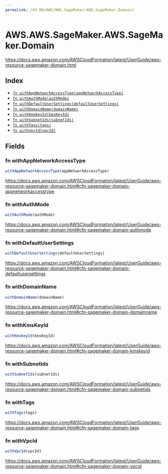```yaml
---
permalink: /44.00/AWS/AWS.SageMaker/AWS.SageMaker.Domain/
---
```


# AWS.AWS.SageMaker.AWS.SageMaker.Domain

https://docs.aws.amazon.com/AWSCloudFormation/latest/UserGuide/aws-resource-sagemaker-domain.html

## Index

* [`fn withAppNetworkAccessType(appNetworkAccessType)`](#fn-withappnetworkaccesstype)
* [`fn withAuthMode(authMode)`](#fn-withauthmode)
* [`fn withDefaultUserSettings(defaultUserSettings)`](#fn-withdefaultusersettings)
* [`fn withDomainName(domainName)`](#fn-withdomainname)
* [`fn withKmsKeyId(kmsKeyId)`](#fn-withkmskeyid)
* [`fn withSubnetIds(subnetIds)`](#fn-withsubnetids)
* [`fn withTags(tags)`](#fn-withtags)
* [`fn withVpcId(vpcId)`](#fn-withvpcid)

## Fields

### fn withAppNetworkAccessType

```ts
withAppNetworkAccessType(appNetworkAccessType)
```

https://docs.aws.amazon.com/AWSCloudFormation/latest/UserGuide/aws-resource-sagemaker-domain.html#cfn-sagemaker-domain-appnetworkaccesstype

### fn withAuthMode

```ts
withAuthMode(authMode)
```

https://docs.aws.amazon.com/AWSCloudFormation/latest/UserGuide/aws-resource-sagemaker-domain.html#cfn-sagemaker-domain-authmode

### fn withDefaultUserSettings

```ts
withDefaultUserSettings(defaultUserSettings)
```

https://docs.aws.amazon.com/AWSCloudFormation/latest/UserGuide/aws-resource-sagemaker-domain.html#cfn-sagemaker-domain-defaultusersettings

### fn withDomainName

```ts
withDomainName(domainName)
```

https://docs.aws.amazon.com/AWSCloudFormation/latest/UserGuide/aws-resource-sagemaker-domain.html#cfn-sagemaker-domain-domainname

### fn withKmsKeyId

```ts
withKmsKeyId(kmsKeyId)
```

https://docs.aws.amazon.com/AWSCloudFormation/latest/UserGuide/aws-resource-sagemaker-domain.html#cfn-sagemaker-domain-kmskeyid

### fn withSubnetIds

```ts
withSubnetIds(subnetIds)
```

https://docs.aws.amazon.com/AWSCloudFormation/latest/UserGuide/aws-resource-sagemaker-domain.html#cfn-sagemaker-domain-subnetids

### fn withTags

```ts
withTags(tags)
```

https://docs.aws.amazon.com/AWSCloudFormation/latest/UserGuide/aws-resource-sagemaker-domain.html#cfn-sagemaker-domain-tags

### fn withVpcId

```ts
withVpcId(vpcId)
```

https://docs.aws.amazon.com/AWSCloudFormation/latest/UserGuide/aws-resource-sagemaker-domain.html#cfn-sagemaker-domain-vpcid